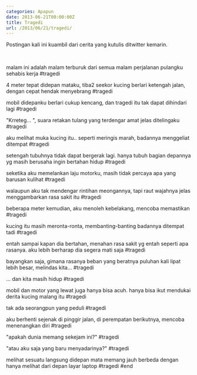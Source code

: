 ```yaml
---
categories: Apapun
date: 2013-06-21T00:00:00Z
title: Tragedi
url: /2013/06/21/tragedi/
---
```


Postingan kali ini kuambil dari cerita yang kutulis ditwitter kemarin.

<br>

malam ini adalah malam terburuk dari semua malam perjalanan pulangku sehabis kerja #tragedi

4 meter tepat didepan mataku, tiba2 seekor kucing berlari ketengah jalan, dengan cepat hendak menyebrang #tragedi

mobil didepanku berlari cukup kencang, dan tragedi itu tak dapat dihindari lagi #tragedi

"Krreteg... ", suara retakan tulang yang terdengar amat jelas ditelingaku #tragedi

aku melihat muka kucing itu.. seperti meringis marah, badannya menggeliat ditempat #tragedi

setengah tubuhnya tidak dapat bergerak lagi. hanya tubuh bagian depannya yg masih berusaha ingin bertahan hidup #tragedi

seketika aku memelankan laju motorku, masih tidak percaya apa yang barusan kulihat #tragedi

walaupun aku tak mendengar rintihan meongannya, tapi raut wajahnya jelas menggambarkan rasa sakit itu #tragedi

beberapa meter kemudian, aku menoleh kebelakang, mencoba memastikan #tragedi

kucing itu masih meronta-ronta, membanting-banting badannya ditempat tadi #tragedi

entah sampai kapan dia bertahan, menahan rasa sakit yg entah seperti apa rasanya. aku lebih berharap dia segera mati saja #tragedi

bayangkan saja, gimana rasanya beban yang beratnya puluhan kali lipat lebih besar, melindas kita... #tragedi

... dan kita masih hidup #tragedi

mobil dan motor yang lewat juga hanya bisa acuh. hanya bisa ikut mendukai derita kucing malang itu #tragedi

tak ada seorangpun yang peduli #tragedi

aku berhenti sejenak di pinggir jalan, di perempatan berikutnya, mencoba menenangkan diri #tragedi

"apakah dunia memang sekejam ini?" #tragedi

"atau aku saja yang baru menyadarinya?" #tragedi

melihat sesuatu langsung didepan mata memang jauh berbeda dengan hanya melihat dari depan layar laptop #tragedi #end
